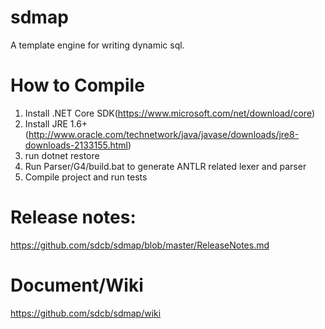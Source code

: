 # sdmap
A template engine for writing dynamic sql.

# How to Compile
1. Install .NET Core SDK(https://www.microsoft.com/net/download/core)
2. Install JRE 1.6+(http://www.oracle.com/technetwork/java/javase/downloads/jre8-downloads-2133155.html)
3. run dotnet restore
4. Run Parser/G4/build.bat to generate ANTLR related lexer and parser
5. Compile project and run tests

# Release notes: 
https://github.com/sdcb/sdmap/blob/master/ReleaseNotes.md

# Document/Wiki
https://github.com/sdcb/sdmap/wiki
